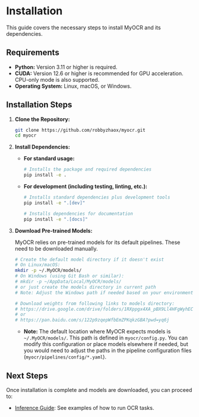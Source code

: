 # Installation

This guide covers the necessary steps to install MyOCR and its dependencies.

## Requirements

*   **Python:** Version 3.11 or higher is required.
*   **CUDA:** Version 12.6 or higher is recommended for GPU acceleration. CPU-only mode is also supported.
*   **Operating System:** Linux, macOS, or Windows.

## Installation Steps

1.  **Clone the Repository:**

    ```bash
    git clone https://github.com/robbyzhaox/myocr.git
    cd myocr
    ```

2.  **Install Dependencies:**

    *   **For standard usage:**
        ```bash
        # Installs the package and required dependencies
        pip install -e .
        ```
    *   **For development (including testing, linting, etc.):**
        ```bash
        # Installs standard dependencies plus development tools
        pip install -e ".[dev]"

        # Installs dependencies for documentation
        pip install -e ".[docs]"
        ```

3.  **Download Pre-trained Models:**

    MyOCR relies on pre-trained models for its default pipelines. These need to be downloaded manually.

    ```bash
    # Create the default model directory if it doesn't exist
    # On Linux/macOS:
    mkdir -p ~/.MyOCR/models/
    # On Windows (using Git Bash or similar):
    # mkdir -p ~/AppData/Local/MyOCR/models/
    # or just create the models directory in current path
    # Note: Adjust the Windows path if needed based on your environment.

    # Download weights from following links to models directory: 
    # https://drive.google.com/drive/folders/1RXppgx4XA_pBX9Ll4HFgWyhECh5JtHnY
    # or
    # https://pan.baidu.com/s/122p9zqepWfbEmZPKqkzGBA?pwd=yq6j
    ```

    *   **Note:** The default location where MyOCR expects models is `~/.MyOCR/models/`. This path is defined in `myocr/config.py`. You can modify this configuration or place models elsewhere if needed, but you would need to adjust the paths in the pipeline configuration files (`myocr/pipelines/config/*.yaml`).

## Next Steps

Once installation is complete and models are downloaded, you can proceed to:

*   [Inference Guide](../inference/local.md): See examples of how to run OCR tasks.